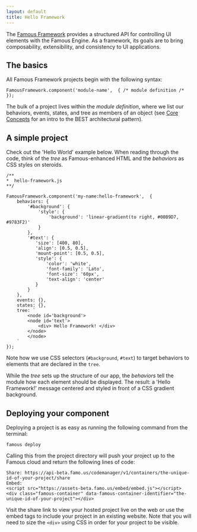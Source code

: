 ```yaml
---
layout: default
title: Hello Framework
---
```


The [Famous Framework](https://github.com/Famous/framework) provides a structured API for controlling UI elements with the Famous Engine. As a framework, its goals are to bring composability, extensibility, and consistency to UI applications.

## The basics

All Famous Framework projects begin with the following syntax:
 
    FamousFramework.component('module-name',  { /* module definition /* });

The bulk of a project lives within the _module definition_, where we list our behaviors, events, states, and tree as members of an object (see [Core Concepts](core-concepts.html) for an intro to the BEST architectural pattern).

## A simple project

Check out the 'Hello World' example below. When reading through the code, think of the _tree_ as Famous-enhanced HTML and the _behaviors_ as CSS styles on steroids.

    /**
    *  hello-framework.js
    **/
    
    FamousFramework.component('my-name:hello-framework',  {
        behaviors: {
            '#background': {
                'style': {
                    'background': 'linear-gradient(to right, #00B9D7, #9783F2)'
                }
            },
            '#text': {
               'size': [400, 80],
               'align': [0.5, 0.5],
               'mount-point': [0.5, 0.5],
               'style': {
                   'color': 'white',
                   'font-family': 'Lato',
                   'font-size': '60px',
                   'text-align': 'center'
               }
            }
        },
        events: {},
        states: {},
        tree: `
            <node id='background'>
            <node id='text'> 
                <div> Hello Framework! </div>
            </node>
            </node>
        `
    });

Note how we use CSS selectors (`#background`, `#text`) to target behaviors to elements that are declared in the `tree`.

While the _tree_ sets up the structure of our app, the _behaviors_ tell the module how each element should be displayed. The result: a 'Hello Framework!' message centered and styled in front of a CSS gradient background.

## Deploying your component

Deploying a project is as easy as running the following command from the terminal:

    famous deploy

Calling this from the project directory will push your project up to the Famous cloud and return the following lines of code:
    
    Share: https://api-beta.famo.us/codemanager/v1/containers/the-unique-id-of-your-project/share
    Embed:
    <script src="https://assets-beta.famo.us/embed/embed.js"></script>
    <div class="famous-container" data-famous-container-identifier="the-unique-id-of-your-project"></div>

Visit the share link to view your hosted project live on the web or use the embed tags to include your project in an existing website. Note that you will need to size the `<div>` using CSS in order for your project to be visible.  
